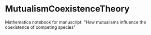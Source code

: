 # MutualismCoexistenceTheory
Mathematica notebook for manuscript: "How mutualisms influence the coexistence of competing species"
